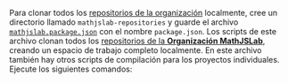 Para clonar todos los
[repositorios de la organización](https://github.com/orgs/MathJSLab/repositories)
localmente, cree un directorio llamado `mathjslab-repositories` y guarde el
archivo
[`mathjslab.package.json`](https://github.com/MathJSLab/.github/blob/main/mathjslab.package.json)
con el nombre `package.json`. Los scripts de este archivo clonan todos los
[repositorios de la **Organización MathJSLab**](https://github.com/orgs/MathJSLab/repositories),
creando un espacio de trabajo completo localmente. En este archivo también hay
otros scripts de compilación para los proyectos individuales. Ejecute los
siguientes comandos:
